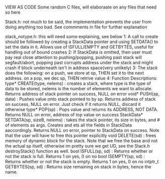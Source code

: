 VIEW AS CODE
Some random C files, will elaboraate on any files that need so here

Stack.h: not much to be said, the implementation prevents the user from doing anything too bad. See commments in file for further explanation

stack_notype.h: this will need some explaining, see below
  1:  A call to create should be followed by creating a StackData pointer and using SETDATA() to set the data in it. Allows use of ISFULL/EMPTY and GETBYTES, useful for handling out of bound crashes
  2: If StackData is omitted, then user must pay real close attention to pushing/popping, pushing past stack will segfault/abort, popping past corrupts address under the stack and might crash if block underneath isn't in address space(very unlikely)
  3: The stack does the following: on a push, we store at sp, THEN set it to the next address. on a pop, we dec sp, THEN retrive value
  4: Function Descriptions: 
    type* CREATE(type, nelems) : creates a stack, where type is the type of data to be stored, nelems is the number of elements we want to allocate. Returns address of stack pointer on success, NULL on error
    void* PUSH(sp, data) : Pushes value onto stack pointed to by sp. Returns address of stack on success, NULL on error. Just check if it returns NULL, discard it otherwise
    type* POP(sp) : Pops value and returns its ADDRESS, NOT DATA. Returns NULL on error, address of top value on success
    StackData* SETDATA(sp, sizeB, nelems) : takes the stack pointer, its size in bytes, and # of elements as args. Creates and ets all the fields in StackData aaccordingly. Returns NULL on error, pointer to StackData on success. Note that the user will have to free this pointer explicitly
    void DELETE(sd) : frees memory of dynamic block for the stack. Note that we free the base and not the actual sp itself, otherwise im pretty sure we get UD, see the Stack.h destroyStack() function as well. 
    bool ISFULL(sp, sd) : Returns whether or not the stack is full. Returns 1 on yes, 0 on no
    bool ISEMPTY(sp, sd) : Returns whether or not the stack is empty. Returns 1 on yes, 0 on no
    intptr_t GETBYTES(sp, sd) : Returns size remaining on stack in bytes, hence the name.

  
